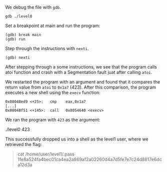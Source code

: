 We debug the file with `gdb`.

```
gdb ./level0
```

Set a breakpoint at main and run the program:

```
(gdb) break main
(gdb) run
```

Step through the instructions with `nexti`.
```
(gdb) nexti
```
After stepping through a some instructions, we see that the program calls atoi function and crash with a Segmentation fault juat after calling `atoi`.

We restarted the program with an argument and found that it compares the return value from `atoi` to `0x1a7` (423). After this comparison, the program executes a new shell using the `execv` function:

```
0x08048ed9 <+25>:	cmp    eax,0x1a7
[...]
0x08048f51 <+145>:	call   0x8054640 <execv>
```
We ran the program with `423` as the argument:

./level0 423

This successfully dropped us into a shell as the level1 user, where we retrieved the flag:

> cat /home/user/level1/.pass
1fe8a524fa4bec01ca4ea2a869af2a02260d4a7d5fe7e7c24d8617e6dca12d3a
